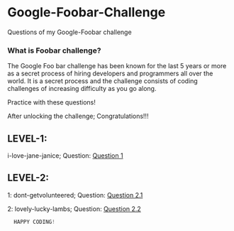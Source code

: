 # Google-Foobar-Challenge
Questions of my Google-Foobar challenge

### What is Foobar challenge?
The Google Foo bar challenge has been known for the last 5 years or more as a secret process of hiring developers and programmers all over the world. It is a secret process and the challenge consists of coding challenges of increasing difficulty as you go along.

Practice with these questions!

After unlocking the challenge; Congratulations!!!

## LEVEL-1: 
i-love-jane-janice; Question: [Question 1](https://github.com/Kushagraw12/Google-Foobar-Challenge/blob/master/i-love-jane-janice.png)
## LEVEL-2: 
1: dont-getvolunteered; Question: [Question 2.1](https://github.com/Kushagraw12/Google-Foobar-Challenge/blob/master/question.txt)

2: lovely-lucky-lambs; Question: [Question 2.2](https://github.com/Kushagraw12/Google-Foobar-Challenge/blob/master/Question2.2.txt)

```python
  HAPPY CODING!
